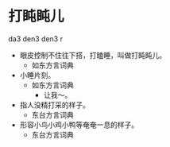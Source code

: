 



# 打盹盹儿
da3 den3 den3 r
+ 眼皮控制不住往下搭，打瞌睡，叫做打盹盹儿。
  * 如东方言词典
+ 小睡片刻。
  * 如东方言词典
    - 让我～。
+ 指人没精打采的样子。
  * 东台方言词典
+ 形容小鸟小鸡小鸭等奄奄一息的样子。
  * 东台方言词典
